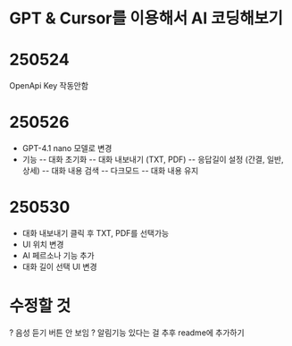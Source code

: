 # GPT & Cursor를 이용해서 AI 코딩해보기

# 250524
OpenApi Key 작동안함

# 250526
- GPT-4.1 nano 모델로 변경
- 기능
-- 대화 초기화
-- 대화 내보내기 (TXT, PDF)
-- 응답길이 설정 (간결, 일반, 상세)
-- 대화 내용 검색
-- 다크모드
-- 대화 내용 유지

# 250530
- 대화 내보내기 클릭 후 TXT, PDF를 선택가능
- UI 위치 변경
- AI 페르소나 기능 추가
- 대화 길이 선택 UI 변경


# 수정할 것
? 음성 듣기 버튼 안 보임
? 알림기능 있다는 걸 추후 readme에 추가하기


